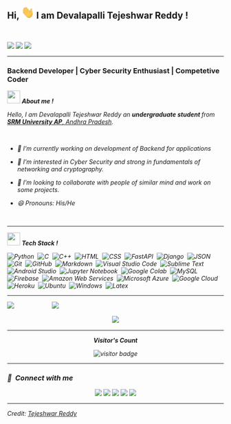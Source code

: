 ## Hi, <img src="https://raw.githubusercontent.com/moit-bytes/Profile/main/Hi.gif" width="30px" height="30px"> I am Devalapalli Tejeshwar Reddy !

<br>

<p>
<img src="https://img.shields.io/badge/Age-20-blue" />
<img src="https://img.shields.io/badge/Lives-India-success" />
<img src="https://img.shields.io/badge/Languages-English%20%26%20Telugu-brightgreen" />
</p>

<hr>
<h3>Backend Developer | Cyber Security Enthusiast | Competetive Coder</h3>

<img src="https://media.giphy.com/media/iY8CRBdQXODJSCERIr/giphy.gif" width="30px" height="30px">&nbsp;**_About me !_**

<p>
  <em>
    Hello, I am Devalapalli Tejeshwar Reddy an <b> undergraduate student </b> from <a target="blank" href="https://srmap.edu.in/"> <b>SRM University AP</b>, Andhra Pradesh</a>. <br>
</p>
 
<br>

- 🔭 I’m currently working on development of Backend for applications

- 🌱 I’m interested in Cyber Security and strong in fundamentals of networking and cryptography.

- 👯 I’m looking to collaborate with people of similar mind and work on some projects.

- 😄 Pronouns: His/He
<br>
<hr>

<img src="https://media.giphy.com/media/iY8CRBdQXODJSCERIr/giphy.gif" width="30px" height="30px">&nbsp;**_Tech Stack !_**

![Python](https://img.shields.io/badge/-Python-05122A?style=flat&logo=python)&nbsp;
![C](https://img.shields.io/badge/-C-05122A?style=flat&logo=C&logoColor=A8B9CC)&nbsp;
![C++](https://img.shields.io/badge/-C++-05122A?style=flat&logo=C%2B%2B&logoColor=00599C)&nbsp;
![HTML](https://img.shields.io/badge/-HTML-05122A?style=flat&logo=HTML5)&nbsp;
![CSS](https://img.shields.io/badge/-CSS-05122A?style=flat&logo=CSS3&logoColor=1572B6)&nbsp;
![FastAPI](https://img.shields.io/badge/-FastAPI-05122A?style=flat&logo=fastapi&logoColor=1572B6)&nbsp;
![Django](https://img.shields.io/badge/-Django-05122A?style=flat&logo=django&logoColor=1572B6)&nbsp;
![JSON](https://img.shields.io/badge/-JSON-05122A?style=flat&logo=json&logoColor=000000)&nbsp;
![Git](https://img.shields.io/badge/-Git-05122A?style=flat&logo=git)&nbsp;
![GitHub](https://img.shields.io/badge/-GitHub-05122A?style=flat&logo=github)&nbsp;
![Markdown](https://img.shields.io/badge/-Markdown-05122A?style=flat&logo=markdown)&nbsp;
![Visual Studio Code](https://img.shields.io/badge/-Visual%20Studio%20Code-05122A?style=flat&logo=visual-studio-code&logoColor=007ACC)&nbsp;
![Sublime Text](https://img.shields.io/badge/-Sublime%20Text-05122A?style=flat&logo=sublime-text&logoColor=FF9800)&nbsp;
![Android Studio](https://img.shields.io/badge/-Android%20Studio-05122A?style=flat&logo=android-studio&logoColor=3DDC84)&nbsp;
![Jupyter Notebook](https://img.shields.io/badge/-Jupyter%20Notebook-05122A?style=flat&logo=jupyter&logoColor=F37626)&nbsp;
![Google Colab](https://img.shields.io/badge/-Google%20Colab-05122A?style=flat&logo=google-colab&logoColor=F9AB00)&nbsp;
![MySQL](https://img.shields.io/badge/-MySQL-05122A?style=flat&logo=mysql&logoColor=4479A1)&nbsp;
![Firebase](https://img.shields.io/badge/-Firebase-05122A?style=flat&logo=firebase&logoColor=FFCA28)&nbsp;
![Amazon Web Services](https://img.shields.io/badge/-Amazon_AWS-05122A?style=flat&logo=amazon-aws&logoColor=FFFFFF)&nbsp;
![Microsoft Azure](https://img.shields.io/badge/-Microsoft_Azure-05122A?style=flat&logo=microsoft-azure&logoColor=FFFFFF)&nbsp;
![Google Cloud](https://img.shields.io/badge/-Google_Cloud-05122A?style=flat&logo=google-cloud&logoColor=03cffc)&nbsp;
![Heroku](https://img.shields.io/badge/-Heroku-05122A?style=flat&logo=heroku&logoColor=FFCA28)&nbsp;
![Ubuntu](https://img.shields.io/badge/-Ubuntu-05122A?style=flat&logo=ubuntu&logoColor=fc6b03)&nbsp;
![Windows](https://img.shields.io/badge/-Windows-05122A?style=flat&logo=windows&logoColor=03cffc)&nbsp;
![Latex](https://img.shields.io/badge/-Latex-05122A?style=flat&logo=latex&logoColor=008080)&nbsp;

<hr>


<p><img align="right" src="https://github-readme-stats.vercel.app/api?username=epicman25&count_private=true&show_icons=true&&theme=chartreuse-dark&include_all_commits=true" width="400"></p> 
<p><img src="https://github-readme-stats.vercel.app/api/top-langs/?username=epicman25&layout=compact&hide=JavaScript,Dart&theme=chartreuse-dark"></p>
<p align="center"><img src="https://github-readme-streak-stats.herokuapp.com?user=epicman25&theme=chartreuse-dark"></p>

<hr>

<p align="center"><b>Visitor's Count</b></p>
<p align="center"><img src="https://profile-counter.glitch.me/%7Bepicman25%7D/count.svg" alt="visitor badge"/></p>

<hr>

### :link: &nbsp;Connect with me

<p align="center">
<a target="blank" href="https://github.com/epicman25"><img src="https://img.shields.io/badge/-tejeshwar.me-3423A6?style=for-the-badge&logo=Google-Chrome&logoColor=white"/></a>
<a target="blank" href="https://www.linkedin.com/in/devalapallitejeshwarreddy/"><img src="https://img.shields.io/badge/-Tejeshwar%20Reddy-0077B5?style=for-the-badge&logo=Linkedin&logoColor=white"/></a>
<a target="blank" href="mailto:tejeshwarreddydevalapalli@gmail.com"><img src="https://img.shields.io/badge/-tejeshwarreddydevalapalli@gmail.com-D14836?style=for-the-badge&logo=Gmail&logoColor=white"/></a>
<a target="blank" href="https://www.codechef.com/users/epicman25"><img src="https://img.shields.io/badge/-epicman25-000000?style=for-the-badge&logo=codechef&logoColor=white"/></a>
<a target="blank" href="https://twitter.com/ep1cman25"><img src="https://img.shields.io/badge/-ep1cman25-1DA1F2?style=for-the-badge&logo=twitter&logoColor=white"/></a>
</p>

---
Credit: [Tejeshwar Reddy](https://github.com/epicman25)

